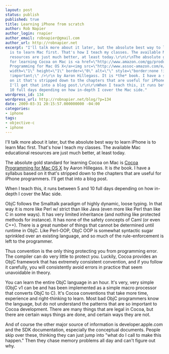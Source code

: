```yaml
---
layout: post
status: publish
published: true
title: Learning iPhone from scratch
author: Rob Napier
author_login: rnapier
author_email: robnapier@gmail.com
author_url: http://robnapier.net
excerpt: "I'll talk more about it later, but the absolute best way to learn iPhone
  is to learn Mac first. That's how I teach my classes. The available Mac educational
  resources are just much better, at least today.\r\n\r\nThe absolute gold standard
  for learning Cocoa on Mac is <a href=\"http://www.amazon.com/gp/product/0321503619?ie=UTF8&tag=cocoaphony-20&linkCode=as2&camp=1789&creative=390957&creativeASIN=0321503619\">Cocoa
  Programming for Mac OS X</a><img src=\"http://www.assoc-amazon.com/e/ir?t=cocoaphony-20&l=as2&o=1&a=0321503619\"
  width=\"1\" height=\"1\" border=\"0\" alt=\"\" style=\"border:none !important; margin:0px
  !important;\" />\r\n by Aaron Hillegass. It is *the* book. I have a syllabus based
  on it that's stripped down to the chapters that are useful for iPhone programmers.
  I'll get that into a blog post.\r\n\r\nWhen I teach this, it runs between 5 and
  10 full days depending on how in-depth I cover the Mac side."
wordpress_id: 134
wordpress_url: http://robnapier.net/blog/?p=134
date: 2009-03-31 20:15:57.000000000 -04:00
categories:
- iphone
tags:
- objective-c
- iphone
---
```

I'll talk more about it later, but the absolute best way to learn iPhone is to learn Mac first. That's how I teach my classes. The available Mac educational resources are just much better, at least today.

The absolute gold standard for learning Cocoa on Mac is <a href="http://www.amazon.com/gp/product/0321503619?ie=UTF8&tag=cocoaphony-20&linkCode=as2&camp=1789&creative=390957&creativeASIN=0321503619">Cocoa Programming for Mac OS X</a><img src="http://www.assoc-amazon.com/e/ir?t=cocoaphony-20&l=as2&o=1&a=0321503619" width="1" height="1" border="0" alt="" style="border:none !important; margin:0px !important;" />
 by Aaron Hillegass. It is *the* book. I have a syllabus based on it that's stripped down to the chapters that are useful for iPhone programmers. I'll get that into a blog post.

When I teach this, it runs between 5 and 10 full days depending on how in-depth I cover the Mac side.<!-- more -->

ObjC follows the Smalltalk paradigm of highly dynamic, loose typing. In that way it is more like Perl w/ strict than like Java (even more like Perl than like C in some ways). It has very limited inheritance (and nothing like protected methods for instance). It has none of the safety concepts of Caml (or even C++). There is a great number of things that cannot be determined until runtime in ObjC. Like Perl-OOP, ObjC OOP is somewhat syntactic sugar sprinkled over an existing language, and so much of the rule-enforcement is left to the programmer.

Thus convention is the only thing protecting you from programming error. The compiler can do very little to protect you. Luckily, Cocoa provides an ObjC framework that has extremely consistent convention, and if you follow it carefully, you will consistently avoid errors in practice that seem unavoidable in theory.

You can learn the entire ObjC language in an hour. It's very, very simple (ObjC v1 can be and has been implemented as a simple macro processor that converts ObjC to C). It's Cocoa conventions that take more time, experience and right-thinking to learn. Most bad ObjC programmers know the language, but do not understand the patterns that are so important to Cocoa development. There are many things that are legal in Cocoa, but there are certain ways things are done, and certain ways they are not.

And of course the other major source of information is developer.apple.com and the SDK documentation, especially the conceptual documents. People skip over these, thinking they can just jump into "what do I call to make this happen." Then they chase memory problems all day and can't figure out why.
